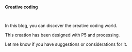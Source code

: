 <p><strong>Creative coding&nbsp;</strong></p>
<p>&nbsp;</p>
<p>In this blog, you can discover the creative coding world.</p>
<p>This creation has been designed with P5 and processing.</p>
<p>Let me know if you have suggestions or considerations for it.</p>
